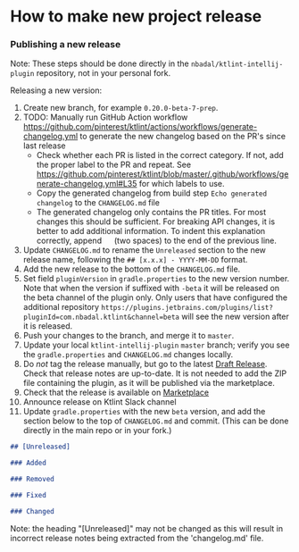 # How to make new project release

### Publishing a new release

Note: These steps should be done directly in the `nbadal/ktlint-intellij-plugin` repository, not in your personal fork.

Releasing a new version:

1. Create new branch, for example `0.20.0-beta-7-prep`.
2. TODO: Manually run GitHub Action workflow https://github.com/pinterest/ktlint/actions/workflows/generate-changelog.yml to generate the new changelog based on the PR's since last release
   * Check whether each PR is listed in the correct category. If not, add the proper label to the PR and repeat. See https://github.com/pinterest/ktlint/blob/master/.github/workflows/generate-changelog.yml#L35 for which labels to use.
   * Copy the generated changelog from build step `Echo generated changelog` to the `CHANGELOG.md` file
   * The generated changelog only contains the PR titles. For most changes this should be sufficient. For breaking API changes, it is better to add additional information. To indent this explanation correctly, append `  ` (two spaces) to the end of the previous line.
3. Update `CHANGELOG.md` to rename the `Unreleased` section to the new release name, following the `## [x.x.x] - YYYY-MM-DD` format.
4. Add the new release to the bottom of the `CHANGELOG.md` file. 
5. Set field `pluginVersion` in `gradle.properties` to the new version number. Note that when the version if suffixed with `-beta` it will be released on the beta channel of the plugin only. Only users that have configured the additional repository `https://plugins.jetbrains.com/plugins/list?pluginId=com.nbadal.ktlint&channel=beta` will see the new version after it is released.
6. Push your changes to the branch, and merge it to `master`.
7. Update your local `ktlint-intellij-plugin` `master` branch; verify you see the `gradle.properties` and `CHANGELOG.md` changes locally.
8. Do *not* tag the release manually, but go to the latest [Draft Release](https://github.com/nbadal/ktlint-intellij-plugin/releases). Check that release notes are up-to-date. It is not needed to add the ZIP file containing the plugin, as it will be published via the marketplace. 
9. Check that the release is available on [Marketplace](https://plugins.jetbrains.com/plugin/15057-ktlint-unofficial-/versions/stable)
10. Announce release on Ktlint Slack channel
11. Update `gradle.properties` with the new `beta` version, and add the section below to the top of `CHANGELOG.md` and commit. (This can be done directly in the main repo or in your fork.)
```markdown
## [Unreleased]

### Added

### Removed

### Fixed

### Changed
```
Note: the heading "[Unreleased]" may not be changed as this will result in incorrect release notes being extracted from the 'changelog.md' file. 
